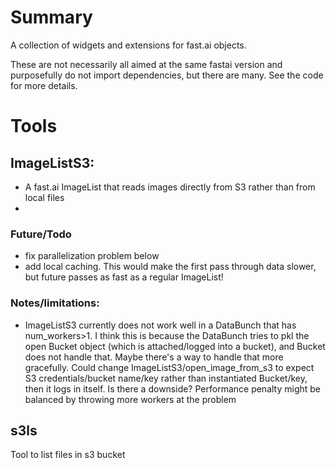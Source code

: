 # Summary

A collection of widgets and extensions for fast.ai objects.

These are not necessarily all aimed at the same fastai version and purposefully do not import dependencies, but there are many.  See the code for more details.

# Tools

## ImageListS3:
* A fast.ai ImageList that reads images directly from S3 rather than from local files
* 

### Future/Todo
* fix parallelization problem below
* add local caching.  This would make the first pass through data slower, but future passes as fast as a regular ImageList!

### Notes/limitations:
* ImageListS3 currently does not work well in a DataBunch that has num_workers>1.  I think this is because the DataBunch tries to pkl the open Bucket object (which is attached/logged into a bucket), and Bucket does not handle that.  Maybe there's a way to handle that more gracefully.  Could change ImageListS3/open_image_from_s3 to expect S3 credentials/bucket name/key rather than instantiated Bucket/key, then it logs in itself.  Is there a downside?  Performance penalty might be balanced by throwing more workers at the problem

## s3ls

Tool to list files in s3 bucket